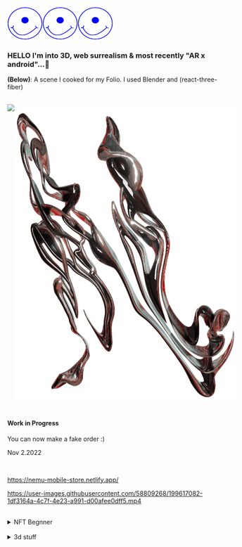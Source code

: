  <div style="display: flex; flex-direction: row;">
 <img src="cyclop-smile.svg" width="80" height="80"/>
 <img src="cyclop-smile.svg" width="80" height="80"/>
  <img src="cyclop-smile.svg" width="80" height="80"/>
</div>
    
 
### HELLO I'm into 3D, web surrealism & most recently "AR x android"...👾 <br>


**(Below)**: A scene I cooked for my Folio. I used Blender and (react-three-fiber)

<br>

  

 <div style="display: flex; flex-direction: row;">
 <img class="img" src="nadiamariduena_okt-2022.gif"  />
 <img class="img" src="N-forNadiamariduena.png" width="650" height="680"/>
</div>
   
    
 
   
   <br>
 

#### Work in Progress

You can now make a fake order :)   
   
Nov 2.2022
   
   <br>
   
   https://nemu-mobile-store.netlify.app/

https://user-images.githubusercontent.com/58809268/199617082-1df3164a-4c7f-4e23-a991-d00afee0dff5.mp4


   
   
   
<br>

 

<details>
<summary>NFT Begnner</summary> 
   
<br>

# <a href="https://emoji.gg/emoji/1385-metamask"><img src="https://emoji.gg/assets/emoji/1385-metamask.png" width="64px" height="64px" alt="metamask"></a>
   
### OpenSea marketplace [repo](https://github.com/nadiamariduena/opensea-marketplace)  
#### Stack: Blockchain Web 3.0 App with  Next.js | Sanity.io | thirdweb | Tailwind | Alchemy
   
 
 [<img src="preview-image.webp"/>](https://opensea-clone-nadia-mariduena-exercise.vercel.app/) 
   
  <br>
   
   
     
[<img src="camaie-furniture_e-store.gif"/>](https://camaie-furniture-st.netlify.app/) 

   <br>

 
   
</details>    
 




<br>


<details>
<summary>3d stuff</summary> 
   
<br>

**CREDITS:** Barcelona Chair inspired by **Mies Van der Rohe**


      
   [<img src="CHAIR_blender-3d-threejs.gif"/>](https://preview-volkanuve.vercel.app/furniture) 
   [<img src="study1_chairMarcelBreuer_eeveTest.jpg"/>](https://preview-volkanuve.vercel.app/furniture)
   
 
   <br>

 
   
</details>

